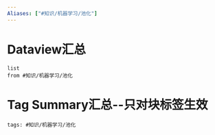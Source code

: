 ```yaml
---
Aliases: ["#知识/机器学习/池化"]
---
```

# Dataview汇总

```dataview
list
from #知识/机器学习/池化
```

# Tag Summary汇总--只对块标签生效

```add-summary
tags: #知识/机器学习/池化
```

